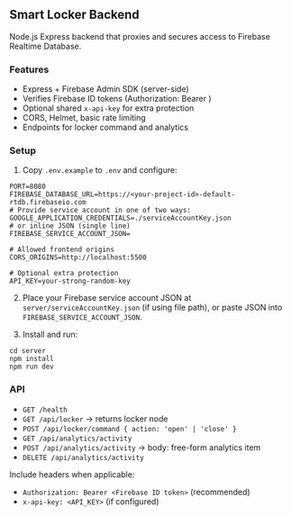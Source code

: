 ## Smart Locker Backend

Node.js Express backend that proxies and secures access to Firebase Realtime Database.

### Features
- Express + Firebase Admin SDK (server-side)
- Verifies Firebase ID tokens (Authorization: Bearer <idToken>)
- Optional shared `x-api-key` for extra protection
- CORS, Helmet, basic rate limiting
- Endpoints for locker command and analytics

### Setup
1. Copy `.env.example` to `.env` and configure:

```
PORT=8080
FIREBASE_DATABASE_URL=https://<your-project-id>-default-rtdb.firebaseio.com
# Provide service account in one of two ways:
GOOGLE_APPLICATION_CREDENTIALS=./serviceAccountKey.json
# or inline JSON (single line)
FIREBASE_SERVICE_ACCOUNT_JSON=

# Allowed frontend origins
CORS_ORIGINS=http://localhost:5500

# Optional extra protection
API_KEY=your-strong-random-key
```

2. Place your Firebase service account JSON at `server/serviceAccountKey.json` (if using file path), or paste JSON into `FIREBASE_SERVICE_ACCOUNT_JSON`.

3. Install and run:

```
cd server
npm install
npm run dev
```

### API
- `GET /health`
- `GET /api/locker` -> returns locker node
- `POST /api/locker/command { action: 'open' | 'close' }`
- `GET /api/analytics/activity`
- `POST /api/analytics/activity` -> body: free-form analytics item
- `DELETE /api/analytics/activity`

Include headers when applicable:
- `Authorization: Bearer <Firebase ID token>` (recommended)
- `x-api-key: <API_KEY>` (if configured)
